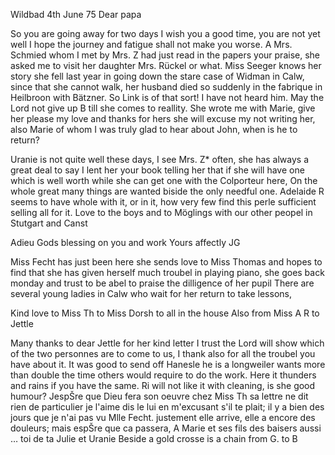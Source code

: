  Wildbad 4th June 75
Dear papa

So you are going away for two days I wish you a good time, you are not yet well I hope the journey and fatigue shall not make you worse. A Mrs. Schmied whom I met by Mrs. Z had just read in the papers your praise, she asked me to visit her daughter Mrs. Rückel or what. Miss Seeger knows her story she fell last year in going down the stare case of Widman in Calw, since that she cannot walk, her husband died so suddenly in the fabrique in Heilbroon with Bätzner. So Link is of that sort! I have not heard him. May the Lord not give up B till she comes to reallity. She wrote me with Marie, give her please my love and thanks for hers she will excuse my not writing her, also Marie of whom I was truly glad to hear about John, when is he to return?

Uranie is not quite well these days, I see Mrs. Z<immermann>* often, she has always a great deal to say I lent her your book telling her that if she will have one which is well worth while she can get one with the Colporteur here, On the whole great many things are wanted biside the only needful one. Adelaide R seems to have whole with it, or in it, how very few find this perle sufficient selling all for it. Love to the boys and to Möglings with our other peopel in Stutgart and Canst

Adieu Gods blessing on you and work
 Yours affectly JG

Miss Fecht has just been here she sends love to Miss Thomas and hopes to find that she has given herself much troubel in playing piano, she goes back monday and trust to be abel to praise the dilligence of her pupil There are several young ladies in Calw who wait for her return to take lessons,

Kind love to Miss Th to Miss Dorsh to all in the house Also from Miss A R to Jettle

Many thanks to dear Jettle for her kind letter I trust the Lord will show which of the two personnes are to come to us, I thank also for all the troubel you have about it. It was good to send off Hanesle he is a longweiler wants more than double the time others would require to do the work. Here it thunders and rains if you have the same. Ri will not like it with cleaning, is she good humour? JespŠre que Dieu fera son oeuvre chez Miss Th sa lettre ne dit rien de particulier je l'aime dis le lui en m'excusant s'il te plait; il y a bien des jours que je n'ai pas vu Mlle Fecht. 
justement elle arrive, elle a encore des douleurs; mais espŠre que ca passera, A Marie et ses fils des baisers aussi … toi de ta Julie et Uranie 
Beside a gold crosse is a chain from G. to B
